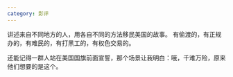 ```yaml
---
category: 影评
---
```


讲述来自不同地方的人，用各自不同的方法移民美国的故事。 有偷渡的，有正规办的，有难民的，有打黑工的，有权色交易的。

还能记得一群人站在美国国旗前面宣誓，那个场景让我明白：哦，千难万险，原来他们想要的是这个。
